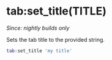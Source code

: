 # tab:set_title(TITLE)

*Since: nightly builds only*

Sets the tab title to the provided string.

```lua
tab:set_title 'my title'
```


